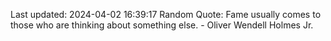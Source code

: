 Last updated: 2024-04-02 16:39:17
Random Quote: Fame usually comes to those who are thinking about something else. - Oliver Wendell Holmes Jr.